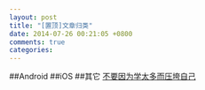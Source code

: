 ```yaml
---
layout: post
title: "[置顶]文章归类"
date: 2014-07-26 00:21:05 +0800
comments: true
categories: 
---
```

<!--more-->
##Android
##iOS
##其它
[不要因为学太多而压垮自己](http://blog.xuanxi.me/blog/2014/07/25/dont-overwhelm-trying-learn-much/)